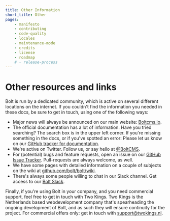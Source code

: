 ```yaml
---
title: Other Information
short_title: Other
pages:
    - manifesto
    - contributing
    - code-quality
    - locales
    - maintenance-mode
    - credits
    - license
    - roadmap
    # - release-process
---
```

Other resources and links
=========================

Bolt is run by a dedicated community, which is active on several different
locations on the internet. If you couldn't find the information you needed in
these docs, be sure to get in touch, using one of the following ways:

- Major news will always be announced on our main website:
  [Boltcms.io](https://boltcms.io).
- The official documentation has a lot of information. Have you tried
  searching? The search box is in the upper left corner. If you're missing
  something in the docs, or if you've spotted an error: Please let us know on
  our [GitHub tracker for documentation][gh-docs].
- We're active on Twitter. Follow us, or say hello at
  [@BoltCMS](https://twitter.com/boltcms).
- For (potential) bugs and feature requests, open an issue on our [GitHub
  Issue Tracker][gh-issues]. Pull-requests are always welcome, as well.
- We have some pages with detailed information on a couple of subjects on the
  wiki at [github.com/bolt/bolt/wiki](https://github.com/bolt/bolt/wiki).
- There's always some people willing to chat in our Slack channel. Get access
  to our [Bolt Slack][slack].

Finally, if you're using Bolt in your company, and you need commercial support,
feel free to get in touch with Two Kings. Two Kings is the Netherlands based
webdevelopment company that's spearheading the ongoing development of Bolt, and
as such they will ensure continuity for the project. For commercial offers
only: get in touch with [support@twokings.nl](mailto:support@twokings.nl).

[gh-docs]: https://github.com/bolt/bolt-docs/issues
[gh-issues]: https://github.com/bolt/core/issues
[slack]: https://slack.bolt.cm